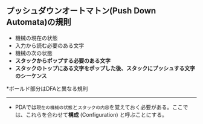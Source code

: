 ## プッシュダウンオートマトン(Push Down Automata)の規則
 - 機械の現在の状態
 - 入力から読む必要のある文字
 - 機械の次の状態
 - **スタックからポップする必要のある文字**
 - **スタックのトップにある文字をポップした後、スタックにプッシュする文字のシーケンス**

*ボールド部分はDFAと異なる規則

---

 - PDAでは`現在の機械の状態`と`スタックの内容`を覚えておく必要がある。ここでは、これらを合わせて**構成** (Configuration) と呼ぶことにする。
